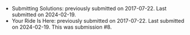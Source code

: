 * Submitting Solutions: previously submitted on 2017-07-22. Last submitted on 2024-02-19.
* Your Ride Is Here: previously submitted on 2017-07-22. Last submitted on 2024-02-19. This was submission #8.
